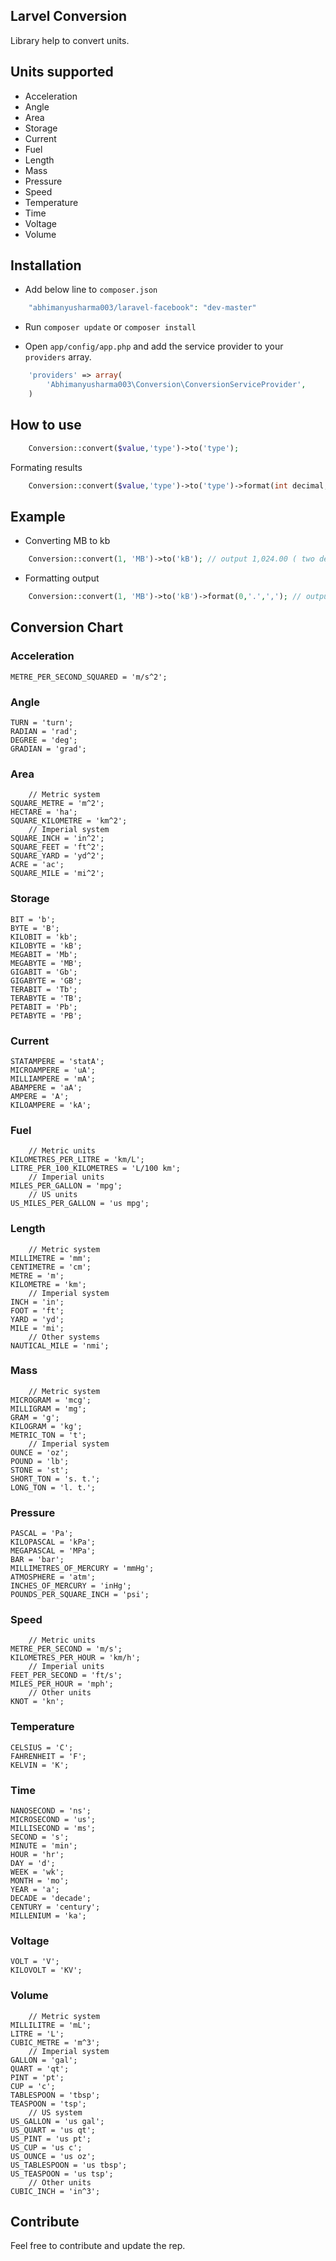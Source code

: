 ## Larvel Conversion

Library help to convert units.

## Units supported

* Acceleration
* Angle
* Area
* Storage
* Current
* Fuel
* Length
* Mass
* Pressure
* Speed
* Temperature
* Time
* Voltage
* Volume


## Installation

* Add below line to `composer.json `

```php
    "abhimanyusharma003/laravel-facebook": "dev-master"
```

* Run `composer update` or `composer install `

* Open `app/config/app.php` and add the service provider to your `providers` array.
		
```php
    'providers' => array(
	 	'Abhimanyusharma003\Conversion\ConversionServiceProvider',
    )
```

## How to use


```php
	Conversion::convert($value,'type')->to('type');
```

Formating results

```php
	Conversion::convert($value,'type')->to('type')->format(int decimal,'decimal modifier','thousand modifer');
```

## Example

* Converting MB to kb

```php
    Conversion::convert(1, 'MB')->to('kB'); // output 1,024.00 ( two decimal place )
```

* Formatting output

```php
    Conversion::convert(1, 'MB')->to('kB')->format(0,'.',','); // output 1,024 ( no decimal place )
```

## Conversion Chart

### Acceleration
    METRE_PER_SECOND_SQUARED = 'm/s^2';

### Angle
    TURN = 'turn';
    RADIAN = 'rad';
    DEGREE = 'deg';
    GRADIAN = 'grad';

### Area
    	// Metric system
    SQUARE_METRE = 'm^2';
    HECTARE = 'ha';
    SQUARE_KILOMETRE = 'km^2';
    	// Imperial system
    SQUARE_INCH = 'in^2';
    SQUARE_FEET = 'ft^2';
    SQUARE_YARD = 'yd^2';
    ACRE = 'ac';
    SQUARE_MILE = 'mi^2';

### Storage
    BIT = 'b';
    BYTE = 'B';
    KILOBIT = 'kb';
    KILOBYTE = 'kB';
    MEGABIT = 'Mb';
    MEGABYTE = 'MB';
    GIGABIT = 'Gb';
    GIGABYTE = 'GB';
    TERABIT = 'Tb';
    TERABYTE = 'TB';
    PETABIT = 'Pb';
    PETABYTE = 'PB';

### Current
    STATAMPERE = 'statA';
    MICROAMPERE = 'uA';
    MILLIAMPERE = 'mA';
    ABAMPERE = 'aA';
    AMPERE = 'A';
    KILOAMPERE = 'kA';

### Fuel
    	// Metric units
    KILOMETRES_PER_LITRE = 'km/L';
    LITRE_PER_100_KILOMETRES = 'L/100 km';
    	// Imperial units
    MILES_PER_GALLON = 'mpg';
    	// US units
    US_MILES_PER_GALLON = 'us mpg';

### Length
    	// Metric system
    MILLIMETRE = 'mm';
    CENTIMETRE = 'cm';
    METRE = 'm';
    KILOMETRE = 'km';
    	// Imperial system
    INCH = 'in';
    FOOT = 'ft';
    YARD = 'yd';
    MILE = 'mi';
    	// Other systems
    NAUTICAL_MILE = 'nmi';

### Mass
    	// Metric system
    MICROGRAM = 'mcg';
    MILLIGRAM = 'mg';
    GRAM = 'g';
    KILOGRAM = 'kg';
    METRIC_TON = 't';
    	// Imperial system
    OUNCE = 'oz';
    POUND = 'lb';
    STONE = 'st';
    SHORT_TON = 's. t.';
    LONG_TON = 'l. t.';
### Pressure
    PASCAL = 'Pa';
    KILOPASCAL = 'kPa';
    MEGAPASCAL = 'MPa';
    BAR = 'bar';
    MILLIMETRES_OF_MERCURY = 'mmHg';
    ATMOSPHERE = 'atm';
    INCHES_OF_MERCURY = 'inHg';
    POUNDS_PER_SQUARE_INCH = 'psi';

### Speed
    	// Metric units
    METRE_PER_SECOND = 'm/s';
    KILOMETRES_PER_HOUR = 'km/h';
    	// Imperial units
    FEET_PER_SECOND = 'ft/s';
    MILES_PER_HOUR = 'mph';
   		// Other units
    KNOT = 'kn';

### Temperature
    CELSIUS = 'C';
    FAHRENHEIT = 'F';
    KELVIN = 'K';

### Time
    NANOSECOND = 'ns';
    MICROSECOND = 'us';
    MILLISECOND = 'ms';
    SECOND = 's';
    MINUTE = 'min';
    HOUR = 'hr';
    DAY = 'd';
    WEEK = 'wk';
    MONTH = 'mo';
    YEAR = 'a';
    DECADE = 'decade';
    CENTURY = 'century';
    MILLENIUM = 'ka';

### Voltage
    VOLT = 'V';
    KILOVOLT = 'KV';

### Volume
    	// Metric system
    MILLILITRE = 'mL';
    LITRE = 'L';
    CUBIC_METRE = 'm^3';
    	// Imperial system
    GALLON = 'gal';
    QUART = 'qt';
    PINT = 'pt';
    CUP = 'c';
    TABLESPOON = 'tbsp';
    TEASPOON = 'tsp';
    	// US system
    US_GALLON = 'us gal';
    US_QUART = 'us qt';
    US_PINT = 'us pt';
    US_CUP = 'us c';
    US_OUNCE = 'us oz';
    US_TABLESPOON = 'us tbsp';
    US_TEASPOON = 'us tsp';
    	// Other units
    CUBIC_INCH = 'in^3';


## Contribute

Feel free to contribute and update the rep.
